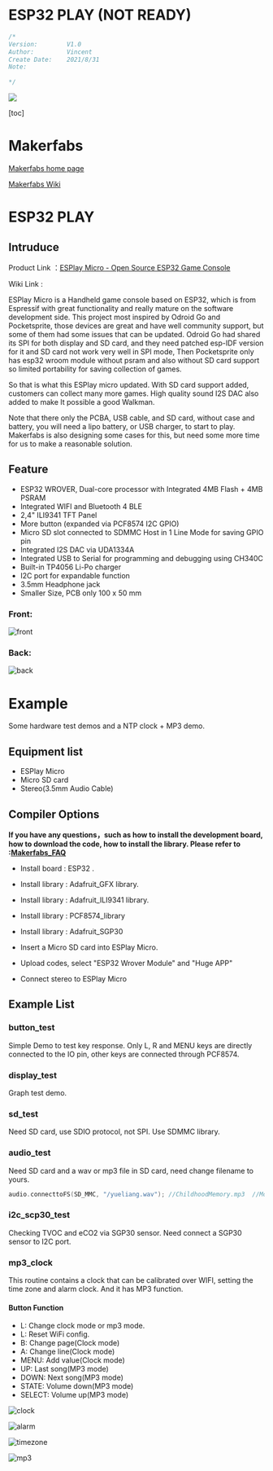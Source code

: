 # ESP32 PLAY (NOT READY)


```c++
/*
Version:		V1.0
Author:			Vincent
Create Date:	2021/8/31
Note:
	
*/
```



![](md_pic/ESPlay.jpg)



[toc]

# Makerfabs

[Makerfabs home page](https://www.makerfabs.com/)

[Makerfabs Wiki](https://makerfabs.com/wiki/index.php?title=Main_Page)



# ESP32 PLAY

## Intruduce

Product Link ：[ESPlay Micro - Open Source ESP32 Game Console](https://www.makerfabs.com/esplay-micro.html) 

Wiki Link :  []() 



ESPlay Micro is a Handheld game console based on ESP32, which is from Espressif with great functionality and really mature on the software development side. This project most inspired by Odroid Go and Pocketsprite, those devices are great and have well community support, but some of them had some issues that can be updated. Odroid Go had shared its SPI for both display and SD card, and they need patched esp-IDF version for it and SD card not work very well in SPI mode, Then Pocketsprite only has esp32 wroom module without psram and also without SD card support so limited portability for saving collection of games.

So that is what this ESPlay micro updated. With SD card support added, customers can collect many more games. High quality sound I2S DAC also added to make It possible a good Walkman.

Note that there only the PCBA, USB cable, and SD card, without case and battery, you will need a lipo battery, or USB charger, to start to play. Makerfabs is also designing some cases for this, but need some more time for us to make a reasonable solution.


## Feature

- ESP32 WROVER, Dual-core processor with Integrated 4MB Flash + 4MB PSRAM
- Integrated WIFI and Bluetooth 4 BLE
- 2,4" ILI9341 TFT Panel
- More button (expanded via PCF8574 I2C GPIO)
- Micro SD slot connected to SDMMC Host in 1 Line Mode for saving GPIO pin
- Integrated I2S DAC via UDA1334A
- Integrated USB to Serial for programming and debugging using CH340C
- Built-in TP4056 Li-Po charger
- I2C port for expandable function
- 3.5mm Headphone jack
- Smaller Size, PCB only 100 x 50 mm



### Front:

![front](md_pic/front.jpg)

### Back:

![back](md_pic/back.jpg)


# Example

Some hardware test demos and a NTP clock + MP3 demo.



## Equipment list

- ESPlay Micro
- Micro SD card
- Stereo(3.5mm Audio Cable)


## Compiler Options

**If you have any questions，such as how to install the development board, how to download the code, how to install the library. Please refer to :[Makerfabs_FAQ](https://github.com/Makerfabs/Makerfabs_FAQ)**

- Install board : ESP32 .
- Install library : Adafruit_GFX library.
- Install library : Adafruit_ILI9341 library.
- Install library : PCF8574_library
- Install library : Adafruit_SGP30

- Insert a Micro SD card into ESPlay Micro.
- Upload codes, select "ESP32 Wrover Module" and "Huge APP"
- Connect stereo to ESPlay Micro


## Example List

### button_test

Simple Demo to test key response. Only L, R and MENU keys are directly connected to the IO pin, other keys are connected through PCF8574.

### display_test

Graph test demo.

### sd_test

Need SD card, use SDIO protocol, not SPI. Use SDMMC library.

### audio_test

Need SD card and a wav or mp3 file in SD card, need change filename to yours.

```c++
audio.connecttoFS(SD_MMC, "/yueliang.wav"); //ChildhoodMemory.mp3  //MoonRiver.mp3 //320k_test.mp3
```

### i2c_scp30_test

Checking TVOC and eCO2 via SGP30 sensor. Need connect a SGP30 sensor to I2C port.


### mp3_clock

This routine contains a clock that can be calibrated over WIFI, setting the time zone and alarm clock. And it has MP3 function.

#### Button Function

- L: Change clock mode or mp3 mode.
- L: Reset WiFi config.
- B: Change page(Clock mode)
- A: Change line(Clock mode)
- MENU: Add value(Clock mode)
- UP: Last song(MP3 mode)
- DOWN: Next song(MP3 mode)
- STATE: Volume down(MP3 mode)
- SELECT: Volume up(MP3 mode)

![clock](md_pic/clock.jpg)

![alarm](md_pic/alarm.jpg)

![timezone](md_pic/timezone.jpg)

![mp3](md_pic/music.jpg)